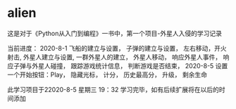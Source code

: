 # alien

这是对于《Python从入门到编程》一书中，第一个项目-外星人入侵的学习记录

当前进度：
2020-8-1
飞船的建立与设置，
子弹的建立与设置，
左右移动，开火射击,
外星人建立与设置,
一群外星人的建立，
外星人移动，
响应外星人事件，
响应子弹与外星人碰撞，
跟踪游戏统计信息，
判断游戏是否结束，
2020-8-5
设置一个开始按钮：Play，
隐藏光标，
计分，
历史最高分，
升级，
剩余生命

此学习项目于22020-8-5 星期三 19：32 学习完毕，如有后续扩展将在以后的时间添加
